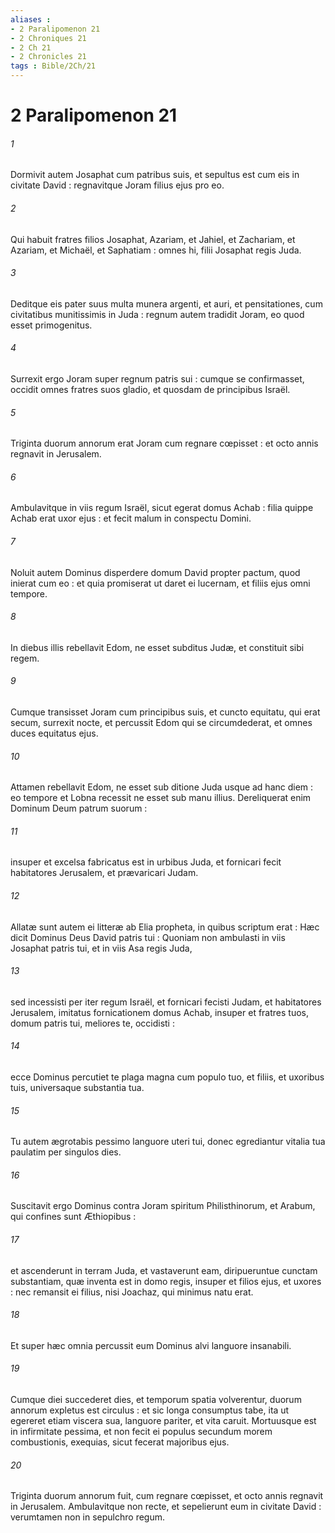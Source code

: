 ```yaml
---
aliases : 
- 2 Paralipomenon 21
- 2 Chroniques 21
- 2 Ch 21
- 2 Chronicles 21
tags : Bible/2Ch/21
---
```


# 2 Paralipomenon 21

###### 1
Dormivit autem Josaphat cum patribus suis, et sepultus est cum eis in civitate David : regnavitque Joram filius ejus pro eo.
###### 2
Qui habuit fratres filios Josaphat, Azariam, et Jahiel, et Zachariam, et Azariam, et Michaël, et Saphatiam : omnes hi, filii Josaphat regis Juda.
###### 3
Deditque eis pater suus multa munera argenti, et auri, et pensitationes, cum civitatibus munitissimis in Juda : regnum autem tradidit Joram, eo quod esset primogenitus.
###### 4
Surrexit ergo Joram super regnum patris sui : cumque se confirmasset, occidit omnes fratres suos gladio, et quosdam de principibus Israël.
###### 5
Triginta duorum annorum erat Joram cum regnare cœpisset : et octo annis regnavit in Jerusalem.
###### 6
Ambulavitque in viis regum Israël, sicut egerat domus Achab : filia quippe Achab erat uxor ejus : et fecit malum in conspectu Domini.
###### 7
Noluit autem Dominus disperdere domum David propter pactum, quod inierat cum eo : et quia promiserat ut daret ei lucernam, et filiis ejus omni tempore.
###### 8
In diebus illis rebellavit Edom, ne esset subditus Judæ, et constituit sibi regem.
###### 9
Cumque transisset Joram cum principibus suis, et cuncto equitatu, qui erat secum, surrexit nocte, et percussit Edom qui se circumdederat, et omnes duces equitatus ejus.
###### 10
Attamen rebellavit Edom, ne esset sub ditione Juda usque ad hanc diem : eo tempore et Lobna recessit ne esset sub manu illius. Dereliquerat enim Dominum Deum patrum suorum :
###### 11
insuper et excelsa fabricatus est in urbibus Juda, et fornicari fecit habitatores Jerusalem, et prævaricari Judam.
###### 12
Allatæ sunt autem ei litteræ ab Elia propheta, in quibus scriptum erat : Hæc dicit Dominus Deus David patris tui : Quoniam non ambulasti in viis Josaphat patris tui, et in viis Asa regis Juda,
###### 13
sed incessisti per iter regum Israël, et fornicari fecisti Judam, et habitatores Jerusalem, imitatus fornicationem domus Achab, insuper et fratres tuos, domum patris tui, meliores te, occidisti :
###### 14
ecce Dominus percutiet te plaga magna cum populo tuo, et filiis, et uxoribus tuis, universaque substantia tua.
###### 15
Tu autem ægrotabis pessimo languore uteri tui, donec egrediantur vitalia tua paulatim per singulos dies.
###### 16
Suscitavit ergo Dominus contra Joram spiritum Philisthinorum, et Arabum, qui confines sunt Æthiopibus :
###### 17
et ascenderunt in terram Juda, et vastaverunt eam, diripueruntue cunctam substantiam, quæ inventa est in domo regis, insuper et filios ejus, et uxores : nec remansit ei filius, nisi Joachaz, qui minimus natu erat.
###### 18
Et super hæc omnia percussit eum Dominus alvi languore insanabili.
###### 19
Cumque diei succederet dies, et temporum spatia volverentur, duorum annorum expletus est circulus : et sic longa consumptus tabe, ita ut egereret etiam viscera sua, languore pariter, et vita caruit. Mortuusque est in infirmitate pessima, et non fecit ei populus secundum morem combustionis, exequias, sicut fecerat majoribus ejus.
###### 20
Triginta duorum annorum fuit, cum regnare cœpisset, et octo annis regnavit in Jerusalem. Ambulavitque non recte, et sepelierunt eum in civitate David : verumtamen non in sepulchro regum.
